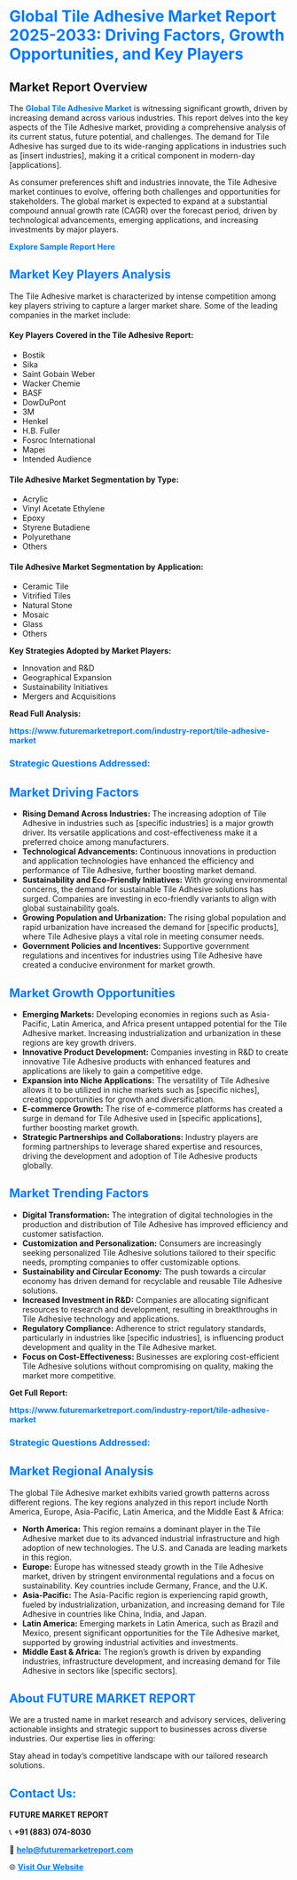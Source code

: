 <h1 style="color: #007BFF;">Global Tile Adhesive Market Report 2025-2033: Driving Factors, Growth Opportunities, and Key Players</h1>

<section id="overview">
<h2>Market Report Overview</h2>
<p>The <a href="https://www.futuremarketreport.com/industry-report/tile-adhesive-market" style="color: #007BFF; text-decoration: none;"><strong>Global Tile Adhesive Market</strong></a> is witnessing significant growth, driven by increasing demand across various industries. This report delves into the key aspects of the Tile Adhesive market, providing a comprehensive analysis of its current status, future potential, and challenges. The demand for Tile Adhesive has surged due to its wide-ranging applications in industries such as [insert industries], making it a critical component in modern-day [applications].</p>
<p>As consumer preferences shift and industries innovate, the Tile Adhesive market continues to evolve, offering both challenges and opportunities for stakeholders. The global market is expected to expand at a substantial compound annual growth rate (CAGR) over the forecast period, driven by technological advancements, emerging applications, and increasing investments by major players.</p>
</section>

<section id="overview">
<p><a href="https://www.futuremarketreport.com/request-sample/reportId=84858" style="color: #007BFF; text-decoration: none;"><strong>Explore Sample Report Here</strong></a></p>
</section>

<section id="key-players">
<h2 style="color: #007BFF;">Market Key Players Analysis</h2>
<p>The Tile Adhesive market is characterized by intense competition among key players striving to capture a larger market share. Some of the leading companies in the market include:</p>
<h4>Key Players Covered in the Tile Adhesive Report:</h4>
<ul><li>Bostik</li><li>Sika</li><li>Saint Gobain Weber</li><li>Wacker Chemie</li><li>BASF</li><li>DowDuPont</li><li>3M</li><li>Henkel</li><li>H.B. Fuller</li><li>Fosroc International</li><li>Mapei</li><li>Intended Audience</li></ul>
<h4>Tile Adhesive Market Segmentation by Type:</h4>
<ul><li>Acrylic</li><li>Vinyl Acetate Ethylene</li><li>Epoxy</li><li>Styrene Butadiene</li><li>Polyurethane</li><li>Others</li></ul>

<h4>Tile Adhesive Market Segmentation by Application:</h4>
<ul><li>Ceramic Tile</li><li>Vitrified Tiles</li><li>Natural Stone</li><li>Mosaic</li><li>Glass</li><li>Others</li></ul>
<p><strong>Key Strategies Adopted by Market Players:</strong></p>
<ul>
<li>Innovation and R&D</li>
<li>Geographical Expansion</li>
<li>Sustainability Initiatives</li>
<li>Mergers and Acquisitions</li>
</ul>
</section>

<section>
<p><strong>Read Full Analysis: </strong></p><a href="https://www.futuremarketreport.com/industry-report/tile-adhesive-market" style="color: #007BFF; text-decoration: none;"><strong>https://www.futuremarketreport.com/industry-report/tile-adhesive-market</strong></a>
<h3 style="color: #007BFF;">Strategic Questions Addressed:</h3>
</section>

<section id="driving-factors">
<h2 style="color: #007BFF;">Market Driving Factors</h2>
<ul>
<li><strong>Rising Demand Across Industries:</strong> The increasing adoption of Tile Adhesive in industries such as [specific industries] is a major growth driver. Its versatile applications and cost-effectiveness make it a preferred choice among manufacturers.</li>
<li><strong>Technological Advancements:</strong> Continuous innovations in production and application technologies have enhanced the efficiency and performance of Tile Adhesive, further boosting market demand.</li>
<li><strong>Sustainability and Eco-Friendly Initiatives:</strong> With growing environmental concerns, the demand for sustainable Tile Adhesive solutions has surged. Companies are investing in eco-friendly variants to align with global sustainability goals.</li>
<li><strong>Growing Population and Urbanization:</strong> The rising global population and rapid urbanization have increased the demand for [specific products], where Tile Adhesive plays a vital role in meeting consumer needs.</li>
<li><strong>Government Policies and Incentives:</strong> Supportive government regulations and incentives for industries using Tile Adhesive have created a conducive environment for market growth.</li>
</ul>
</section>

<section id="growth-opportunities">
<h2 style="color: #007BFF;">Market Growth Opportunities</h2>
<ul>
<li><strong>Emerging Markets:</strong> Developing economies in regions such as Asia-Pacific, Latin America, and Africa present untapped potential for the Tile Adhesive market. Increasing industrialization and urbanization in these regions are key growth drivers.</li>
<li><strong>Innovative Product Development:</strong> Companies investing in R&D to create innovative Tile Adhesive products with enhanced features and applications are likely to gain a competitive edge.</li>
<li><strong>Expansion into Niche Applications:</strong> The versatility of Tile Adhesive allows it to be utilized in niche markets such as [specific niches], creating opportunities for growth and diversification.</li>
<li><strong>E-commerce Growth:</strong> The rise of e-commerce platforms has created a surge in demand for Tile Adhesive used in [specific applications], further boosting market growth.</li>
<li><strong>Strategic Partnerships and Collaborations:</strong> Industry players are forming partnerships to leverage shared expertise and resources, driving the development and adoption of Tile Adhesive products globally.</li>
</ul>
</section>

<section id="trending-factors">
<h2 style="color: #007BFF;">Market Trending Factors</h2>
<ul>
<li><strong>Digital Transformation:</strong> The integration of digital technologies in the production and distribution of Tile Adhesive has improved efficiency and customer satisfaction.</li>
<li><strong>Customization and Personalization:</strong> Consumers are increasingly seeking personalized Tile Adhesive solutions tailored to their specific needs, prompting companies to offer customizable options.</li>
<li><strong>Sustainability and Circular Economy:</strong> The push towards a circular economy has driven demand for recyclable and reusable Tile Adhesive solutions.</li>
<li><strong>Increased Investment in R&D:</strong> Companies are allocating significant resources to research and development, resulting in breakthroughs in Tile Adhesive technology and applications.</li>
<li><strong>Regulatory Compliance:</strong> Adherence to strict regulatory standards, particularly in industries like [specific industries], is influencing product development and quality in the Tile Adhesive market.</li>
<li><strong>Focus on Cost-Effectiveness:</strong> Businesses are exploring cost-efficient Tile Adhesive solutions without compromising on quality, making the market more competitive.</li>
</ul>
</section>

<section>
<p><strong>Get Full Report: </strong></p><a href="https://www.futuremarketreport.com/industry-report/tile-adhesive-market" style="color: #007BFF; text-decoration: none;"><strong>https://www.futuremarketreport.com/industry-report/tile-adhesive-market</strong></a>
<h3 style="color: #007BFF;">Strategic Questions Addressed:</h3>
</section>


<section id="regional-analysis">
<h2 style="color: #007BFF;">Market Regional Analysis</h2>
<p>The global Tile Adhesive market exhibits varied growth patterns across different regions. The key regions analyzed in this report include North America, Europe, Asia-Pacific, Latin America, and the Middle East & Africa:</p>
<ul>
<li><strong>North America:</strong> This region remains a dominant player in the Tile Adhesive market due to its advanced industrial infrastructure and high adoption of new technologies. The U.S. and Canada are leading markets in this region.</li>
<li><strong>Europe:</strong> Europe has witnessed steady growth in the Tile Adhesive market, driven by stringent environmental regulations and a focus on sustainability. Key countries include Germany, France, and the U.K.</li>
<li><strong>Asia-Pacific:</strong> The Asia-Pacific region is experiencing rapid growth, fueled by industrialization, urbanization, and increasing demand for Tile Adhesive in countries like China, India, and Japan.</li>
<li><strong>Latin America:</strong> Emerging markets in Latin America, such as Brazil and Mexico, present significant opportunities for the Tile Adhesive market, supported by growing industrial activities and investments.</li>
<li><strong>Middle East & Africa:</strong> The region’s growth is driven by expanding industries, infrastructure development, and increasing demand for Tile Adhesive in sectors like [specific sectors].</li>
</ul>
</section>

<footer>
<h2 style="color: #007BFF;">About FUTURE MARKET REPORT</h2>
<p>We are a trusted name in market research and advisory services, delivering actionable insights and strategic support to businesses across diverse industries. Our expertise lies in offering:</p>

<p>Stay ahead in today’s competitive landscape with our tailored research solutions.</p>

<h2 style="color: #007BFF;">Contact Us:</h2>
<p><strong>FUTURE MARKET REPORT</strong></p>
<p>📞 <strong>+91 (883) 074-8030</strong></p>
<p>📧 <strong><a href="mailto:help@futuremarketreport.com" style="color: #007BFF;">help@futuremarketreport.com</a></strong></p>
<p>🌐 <strong><a href="https://www.futuremarketreport.com/" style="color: #007BFF;">Visit Our Website</a></strong></p>
</footer>